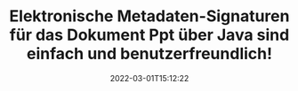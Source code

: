 ---
############################# Static ############################
layout: "auto-gen-signature"
date: 2022-03-01T15:12:22
draft: false
operation: Sign
signaturetype: Metadata
fileformat: Ppt
productName: Java
lang: de
productCode: java
otherformats: pdf doc docx docm dot dotm dotx odt ott rtf xls xlsx xlsm xlsb csv ods ots xltx xltm ppt pptx pps ppsx odp otp potx potm pptm ppsm png jpg bmp gif tiff svg webp wmf
breadcrumb: Put Metadata signature on Ppt for Java

############################# Head ############################
head_title: "Elektronische Metadaten-Signaturen an Ppt-Dokumente über Java anhängen"
head_description: "Verwenden Sie Metadaten als versteckte elektronische Signaturen in Ihren Ppt-Dokumenten mit ein paar Zeilen Java-Code. Verwenden Sie die GroupDocs Document Signature API, um Ihre Geschäftsdokumente und Dateien mit Metadateninformationen elektronisch zu signieren."

############################# Header ############################
title: "Elektronische Metadaten-Signaturen für das Dokument Ppt über Java sind einfach und benutzerfreundlich!"
description: "Unterschreiben Sie Ihre Ppt-Dokumente und Verträge mit versteckten Metadateneinträgen. Generieren Sie Metadaten für PDFs, MS Word-Dokumente, MS Excel-Arbeitsmappen, MS PowerPoint-Präsentationen und verschiedene Bildformate ohne Probleme und zusätzliche Codierung."
bg_image: "https://cms.admin.containerize.com/templates/aspose/App_Themes/V3/images/bg/header1.png"
bg_overlay: false
button:
    enable: true

############################# SubMenu ############################
submenu:
    enable: true

    left:
        img_alt: "GroupDocs.Signature for Java"
        image: "https://cms.admin.containerize.com/templates/groupdocs/images/product-logos/90x90-noborder/groupdocs-signature-java.png"
        product: "GroupDocs.Signature"
        platform: "Java"



############################# About ############################
about:
    enable: true
    title: "Über GroupDocs.Signature for Java Metadaten-Signaturen-API"
    content: |
        [GroupDocs.Signature for Java](https://products.groupdocs.com/signature/java/) ist eine beliebte API für die elektronische Unterzeichnung digitaler Dokumente. Signaturen wie Texte, Bilder, digitale Zertifikate, Barcodes, QR-Codes, Stempel oder Metadaten sind verfügbar. Signaturen können auf PDFs, MS Word-Dokumenten, MS Excel-Arbeitsmappen, MS PowerPoint-Präsentationen, Adobe Photoshop-Dateien und verschiedenen Bildformaten platziert werden. Kunden können ihr Dokument signieren und elektronische Signaturen, die auf diesen Dokumenten angebracht wurden, aktualisieren, suchen, überprüfen, löschen oder in der Vorschau anzeigen. Darüber hinaus werden viele Möglichkeiten zur Anpassung von Signaturen bereitgestellt.
    

############################# Steps ############################
steps:
    enable: true
    title_left: "Schritte zum Signieren von Ppt mit Metadata in Java"
    content_left: |
        [GroupDocs.Signature for Java](https://products.groupdocs.com/signature/java/) bietet die Möglichkeit, Ppt-Dokumente mit Metadata-Signaturen schnell und einfach zu signieren.
        
        * Erstellen Sie eine Instanz der Signature-Klasse, die die Ppt-Datei bereitstellt, die als Pfad oder Speicherstream signiert werden soll
        * Instanziieren Sie die SignOptions-Klasse und legen Sie alle erforderlichen Daten fest.
        * Rufen Sie die Signature.Sign()-Methode auf und übergeben Sie die Ppt-Ausgabedatei oder den Speicherstrom

    title_right: " System Anforderungen"
    content_right: |
        GroupDocs.Signature for Java werden auf allen wichtigen Plattformen und Betriebssystemen unterstützt. Bevor Sie den folgenden Code ausführen, stellen Sie bitte sicher, dass die folgenden Voraussetzungen auf Ihrem System installiert sind.

        * Betriebssysteme: Microsoft Windows, Linux, MacOS
        * Entwicklungsumgebungen: NetBeans, Intellij IDEA, Eclipse, etc.
        * Java runtime: J2SE 6.0 and above
        * Holen Sie sich das neueste GroupDocs.Signature for Java von [Maven](https://repository.groupdocs.com/webapp/#/artifacts/browse/tree/General/repo/com/groupdocs/groupdocs-signature)
         
    code: |
        ```java    
                
        // Set up input Ppt file
        String filePath = "input.ppt";
        // Set up output file
        String outputFilePath = "output.ppt";

        // Instantiate Signature for input file
        Signature signature = new Signature(filePath);

        // instantiate metadata signing options
        MetadataSignOptions options = new MetadataSignOptions();

        // setup Author property
        PresentationMetadataSignature mdSign_Author = new PresentationMetadataSignature("Author", "Mr.Scherlock Holmes");// String value
        options.getSignatures().add(mdSign_Author);
        // setup document data
        PresentationMetadataSignature mdSign_DocData = new PresentationMetadataSignature("CreatedOn", new Date());// Datetime value
        options.getSignatures().add(mdSign_DocData);
        // setup document id
        PresentationMetadataSignature mdSign_DocId = new PresentationMetadataSignature("DocumentId", 123456);// Integer value
        options.getSignatures().add(mdSign_DocId);

        // sign Ppt document
        SignResult result = signature.sign(outputFilePath, options);

        ```

############################# Demos ############################
demos:
    enable: true
    title: "Signieren von Ppt-Dokumenten mit Metadata Live-Demo"
    content: |
       Signieren Sie die Datei Ppt jetzt mit verschiedenen Signaturen, indem Sie die Website [GroupDocs.Signature App](https://products.groupdocs.app/signature/family) besuchen. Kostenlose Online-Demo wartet auf Sie.          

############################# More Formats ############################
more_formats:
    enable: true
    title: "Andere unterstützte Metadata-Signaturen für Java"
    content: |
        "Sie können Ppt auch mit anderen Signaturtypen signieren. Bitte sehen Sie sich die Liste unten an."
    format: 
       
       
back_to_top:
    enable: true
---
